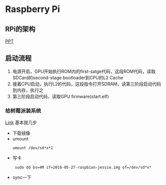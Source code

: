 # Raspberry Pi

## RPi的架构
[PPT](http://www.macs.hw.ac.uk/~hwloidl/Courses/F28HS/slides_RPi_arch.pdf)

## 启动流程
1. 电源开启，GPU开始执行ROM内的first-satge代码，这段ROM代码，读取SDCard的second-stage bootloader到CPU的L2 Cache
2. 接着CPU启动，执行L2的代码，这段指令打开SDRAM，读第三阶段启动代码到内存，执行之
3. 第三阶段启动代码，读取GPU firmware(start.elf)

### 给树莓派装系统
[Link](https://www.raspberrypi.org/documentation/installation/installing-images/linux.md)
基本就几步
* 下载镜像
* umount
  ```
  umount /dev/sd*x*1
  ```
* 写卡
  ```
   sudo dd bs=4M if=2016-05-27-raspbian-jessie.img of=/dev/sd*x*
  ```
* sync一下